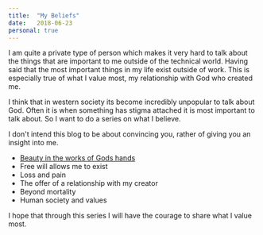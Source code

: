 ```yaml
---
title:  "My Beliefs"
date:   2018-06-23
personal: true
---
```


I am quite a private type of person which makes it very hard to talk about the things that are important to me outside of the technical world. Having said that the most important things in my life exist outside of work. This is especially true of what I value most, my relationship with God who created me.

I think that in western society its become incredibly unpopular to talk about God. Often it is when something has stigma attached it is most important to talk about. So I want to do a series on what I believe.

I don't intend this blog to be about convincing you, rather of giving you an insight into me.

- [Beauty in the works of Gods hands]({{site.baseurl}}/2018/beauty-in-the-works-of-Gods-hands/)
- Free will allows me to exist
- Loss and pain
- The offer of a relationship with my creator
- Beyond mortality
- Human society and values

I hope that through this series I will have the courage to share what I value most. 